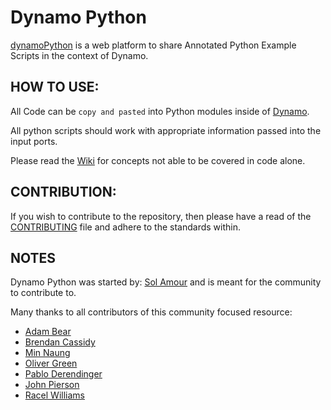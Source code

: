 # Dynamo Python
[dynamoPython](https://github.com/Amoursol/dynamoPython) is a web platform to share Annotated Python Example Scripts in the context of Dynamo.

## HOW TO USE:
All Code can be ```copy and pasted``` into Python modules inside of [Dynamo](http://dynamobim.org/). 

All python scripts should work with appropriate information passed into the input ports. 

Please read the [Wiki](https://github.com/Amoursol/dynamoPython/wiki) for concepts not able to be covered in code alone.

## CONTRIBUTION:
If you wish to contribute to the repository, then please have a read of the [CONTRIBUTING](https://github.com/Amoursol/dynamoPython/blob/master/CONTRIBUTING.md) file and adhere to the standards within.

## NOTES
Dynamo Python was started by: [Sol Amour](https://github.com/Amoursol) and is meant for the community to contribute to. 

Many thanks to all contributors of this community focused resource:

* [Adam Bear](https://github.com/adambear82)
* [Brendan Cassidy](https://github.com/brencass)
* [Min Naung](https://github.com/mgjean)
* [Oliver Green](https://github.com/OliverEGreen)
* [Pablo Derendinger](https://github.com/pabloderen)
* [John Pierson](https://github.com/sixtysecondrevit)
* [Racel Williams](https://github.com/Racel)

